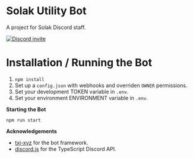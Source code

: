 # Solak Utility Bot
A project for Solak Discord staff.

<a href="https://discord.gg/solak"><img src="https://discordapp.com/api/guilds/429001600523042818/widget.png?style=banner2" alt="Discord invite"></a>

# Installation / Running the Bot

1. `npm install`
2. Set up a `config.json` with webhooks and overriden `OWNER` permissions.
3. Set your development TOKEN variable in `.env`.
4. Set your environment ENVIRONMENT variable in `.env`.

**Starting the Bot**
```
npm run start
```

**Acknowledgements**

- [txj-xyz](https://github.com/txj-xyz) for the bot framework.
- [discord.js](https://discord.js.org/#/) for the TypeScript Discord API.
